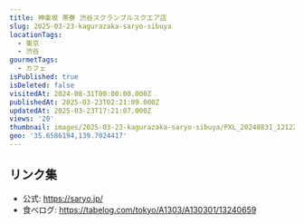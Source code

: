 ```yaml
---
title: 神楽坂 茶寮 渋谷スクランブルスクエア店
slug: 2025-03-23-kagurazaka-saryo-sibuya
locationTags:
  - 東京
  - 渋谷
gourmetTags:
  - カフェ
isPublished: true
isDeleted: false
visitedAt: 2024-08-31T00:00:00.000Z
publishedAt: 2025-03-23T02:21:09.000Z
updatedAt: 2025-03-23T17:21:07.000Z
views: '20'
thumbnail: images/2025-03-23-kagurazaka-saryo-sibuya/PXL_20240831_121220354.avif
geo: '35.6586194,139.7024417'
---
```


## リンク集
- 公式: https://saryo.jp/
- 食べログ: https://tabelog.com/tokyo/A1303/A130301/13240659
